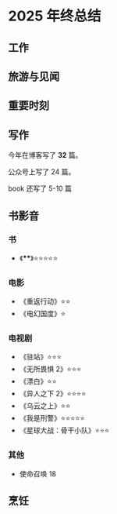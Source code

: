 # 2025 年终总结

## 工作

## 旅游与见闻

## 重要时刻

## 写作

今年在博客写了 **32** 篇。

公众号上写了 24 篇。

book 还写了 5-10 篇

## 书影音

### 书

-   《**\*\***》⭐⭐⭐⭐⭐

### 电影

-   《重返行动》⭐⭐
-   《电幻国度》⭐

### 电视剧

-   《驻站》⭐⭐⭐
-   《无所畏惧 2》⭐⭐⭐
-   《漂白》⭐⭐
-   《异人之下 2》⭐⭐⭐⭐
-   《乌云之上》⭐⭐
-   《我是刑警》⭐⭐⭐⭐⭐
-   《星球大战：骨干小队》⭐⭐⭐

### 其他

-   使命召唤 18

## 烹饪
